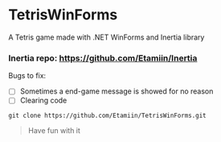 # TetrisWinForms
A Tetris game made with .NET WinForms and Inertia library

### Inertia repo: https://github.com/Etamiin/Inertia

Bugs to fix:
- [ ] Sometimes a end-game message is showed for no reason
- [ ] Clearing code

```
git clone https://github.com/Etamiin/TetrisWinForms.git
```

> Have fun with it
